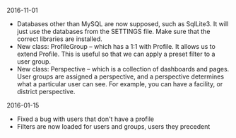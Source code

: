 
2016-11-01
* Databases other than MySQL are now supposed, such as SqlLite3. It will just use the databases from the SETTINGS file. Make sure that the correct libraries are installed.
* New class: ProfileGroup – which has a 1:1 with Profile. It allows us to extend Profile. This is useful so that we can apply a preset filter to a user group.
* New class: Perspective – which is a collection of dashboards and pages. User groups are assigned a perspective, and a perspective determines what a particular user can see. For example, you can have a facility, or district perspective.

2016-01-15
* Fixed a bug with users that don't have a profile
* Filters are now loaded for users and groups, users they precedent

